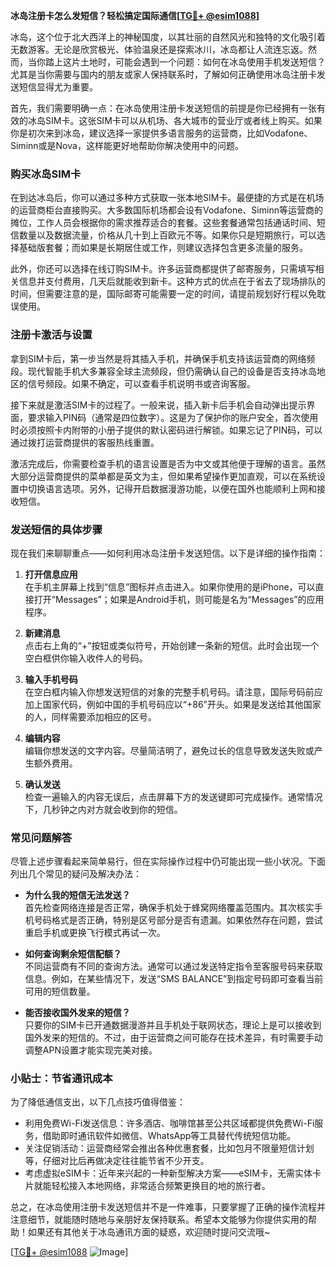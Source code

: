 **冰岛注册卡怎么发短信？轻松搞定国际通信[[TG💪+ @esim1088](https://t.me/s/esim1088)]**

冰岛，这个位于北大西洋上的神秘国度，以其壮丽的自然风光和独特的文化吸引着无数游客。无论是欣赏极光、体验温泉还是探索冰川，冰岛都让人流连忘返。然而，当你踏上这片土地时，可能会遇到一个问题：如何在冰岛使用手机发送短信？尤其是当你需要与国内的朋友或家人保持联系时，了解如何正确使用冰岛注册卡发送短信显得尤为重要。

首先，我们需要明确一点：在冰岛使用注册卡发送短信的前提是你已经拥有一张有效的冰岛SIM卡。这张SIM卡可以从机场、各大城市的营业厅或者线上购买。如果你是初次来到冰岛，建议选择一家提供多语言服务的运营商，比如Vodafone、Siminn或是Nova，这样能更好地帮助你解决使用中的问题。

### 购买冰岛SIM卡

在到达冰岛后，你可以通过多种方式获取一张本地SIM卡。最便捷的方式是在机场的运营商柜台直接购买。大多数国际机场都会设有Vodafone、Siminn等运营商的摊位，工作人员会根据你的需求推荐适合的套餐。这些套餐通常包括通话时间、短信数量以及数据流量，价格从几十到上百欧元不等。如果你只是短期旅行，可以选择基础版套餐；而如果是长期居住或工作，则建议选择包含更多流量的服务。

此外，你还可以选择在线订购SIM卡。许多运营商都提供了邮寄服务，只需填写相关信息并支付费用，几天后就能收到新卡。这种方式的优点在于省去了现场排队的时间，但需要注意的是，国际邮寄可能需要一定的时间，请提前规划好行程以免耽误使用。

### 注册卡激活与设置

拿到SIM卡后，第一步当然是将其插入手机，并确保手机支持该运营商的网络频段。现代智能手机大多兼容全球主流频段，但仍需确认自己的设备是否支持冰岛地区的信号频段。如果不确定，可以查看手机说明书或咨询客服。

接下来就是激活SIM卡的过程了。一般来说，插入新卡后手机会自动弹出提示界面，要求输入PIN码（通常是四位数字）。这是为了保护你的账户安全，首次使用时必须按照卡内附带的小册子提供的默认密码进行解锁。如果忘记了PIN码，可以通过拨打运营商提供的客服热线重置。

激活完成后，你需要检查手机的语言设置是否为中文或其他便于理解的语言。虽然大部分运营商提供的菜单都是英文为主，但如果希望操作更加直观，可以在系统设置中切换语言选项。另外，记得开启数据漫游功能，以便在国外也能顺利上网和接收短信。

### 发送短信的具体步骤

现在我们来聊聊重点——如何利用冰岛注册卡发送短信。以下是详细的操作指南：

1. **打开信息应用**  
   在手机主屏幕上找到“信息”图标并点击进入。如果你使用的是iPhone，可以直接打开“Messages”；如果是Android手机，则可能是名为“Messages”的应用程序。

2. **新建消息**  
   点击右上角的“+”按钮或类似符号，开始创建一条新的短信。此时会出现一个空白框供你输入收件人的号码。

3. **输入手机号码**  
   在空白框内输入你想发送短信的对象的完整手机号码。请注意，国际号码前应加上国家代码，例如中国的手机号码应以“+86”开头。如果是发送给其他国家的人，同样需要添加相应的区号。

4. **编辑内容**  
   编辑你想发送的文字内容。尽量简洁明了，避免过长的信息导致发送失败或产生额外费用。

5. **确认发送**  
   检查一遍输入的内容无误后，点击屏幕下方的发送键即可完成操作。通常情况下，几秒钟之内对方就会收到你的短信。

### 常见问题解答

尽管上述步骤看起来简单易行，但在实际操作过程中仍可能出现一些小状况。下面列出几个常见的疑问及解决办法：

- **为什么我的短信无法发送？**  
  首先检查网络连接是否正常，确保手机处于蜂窝网络覆盖范围内。其次核实手机号码格式是否正确，特别是区号部分是否有遗漏。如果依然存在问题，尝试重启手机或更换飞行模式再试一次。

- **如何查询剩余短信配额？**  
  不同运营商有不同的查询方法。通常可以通过发送特定指令至客服号码来获取信息。例如，在某些情况下，发送“SMS BALANCE”到指定号码即可查看当前可用的短信数量。

- **能否接收国外发来的短信？**  
  只要你的SIM卡已开通数据漫游并且手机处于联网状态，理论上是可以接收到国外发来的短信的。不过，由于运营商之间可能存在技术差异，有时需要手动调整APN设置才能实现完美对接。

### 小贴士：节省通讯成本

为了降低通信支出，以下几点技巧值得借鉴：

- 利用免费Wi-Fi发送信息：许多酒店、咖啡馆甚至公共区域都提供免费Wi-Fi服务，借助即时通讯软件如微信、WhatsApp等工具替代传统短信功能。
- 关注促销活动：运营商经常会推出各种优惠套餐，比如包月不限量短信计划等，仔细对比后再做决定往往能节省不少开支。
- 考虑虚拟eSIM卡：近年来兴起的一种新型解决方案——eSIM卡，无需实体卡片就能轻松接入本地网络，非常适合频繁更换目的地的旅行者。

总之，在冰岛使用注册卡发送短信并不是一件难事，只要掌握了正确的操作流程并注意细节，就能随时随地与亲朋好友保持联系。希望本文能够为你提供实用的帮助！如果还有其他关于冰岛通讯方面的疑惑，欢迎随时提问交流哦~

[[TG💪+ @esim1088](https://t.me/s/esim1088) ![Image](https://i.postimg.cc/4NQfJmqS/Snipaste-2025-05-13-00-14-12.png)]